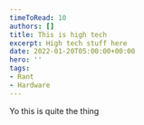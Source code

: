 ```yaml
---
timeToRead: 10
authors: []
title: This is high tech
excerpt: High tech stuff here
date: 2022-01-20T05:00:00+00:00
hero: ''
tags:
- Rant
- Hardware
---
```

Yo this is quite the thing